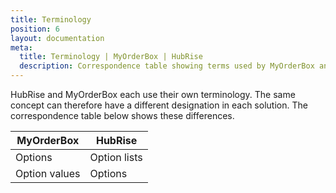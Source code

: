 ```yaml
---
title: Terminology
position: 6
layout: documentation
meta:
  title: Terminology | MyOrderBox | HubRise
  description: Correspondence table showing terms used by MyOrderBox and those used on HubRise for the same concept. Connect apps and synchronise your data.
---
```


HubRise and MyOrderBox each use their own terminology. The same concept can therefore have a different designation in each solution. The correspondence table below shows these differences.

| MyOrderBox    | HubRise      |
| ------------- | ------------ |
| Options       | Option lists |
| Option values | Options      |
